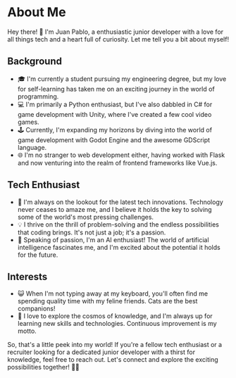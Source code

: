 # About Me

Hey there! 👋 I'm Juan Pablo, a enthusiastic junior developer with a love for all things tech and a heart full of curiosity. Let me tell you a bit about myself!

## Background

- 🎓 I'm currently a student pursuing my engineering degree, but my love for self-learning has taken me on an exciting journey in the world of programming.
- 💻 I'm primarily a Python enthusiast, but I've also dabbled in C# for game development with Unity, where I've created a few cool video games.
- 🕹️ Currently, I'm expanding my horizons by diving into the world of game development with Godot Engine and the awesome GDScript language.
- 🌐 I'm no stranger to web development either, having worked with Flask and now venturing into the realm of frontend frameworks like Vue.js.

## Tech Enthusiast

- 🌟 I'm always on the lookout for the latest tech innovations. Technology never ceases to amaze me, and I believe it holds the key to solving some of the world's most pressing challenges.
- 💡 I thrive on the thrill of problem-solving and the endless possibilities that coding brings. It's not just a job; it's a passion.
- 🤖 Speaking of passion, I'm an AI enthusiast! The world of artificial intelligence fascinates me, and I'm excited about the potential it holds for the future.

## Interests

- 😺 When I'm not typing away at my keyboard, you'll often find me spending quality time with my feline friends. Cats are the best companions!
- 🌌 I love to explore the cosmos of knowledge, and I'm always up for learning new skills and technologies. Continuous improvement is my motto.

So, that's a little peek into my world! If you're a fellow tech enthusiast or a recruiter looking for a dedicated junior developer with a thirst for knowledge, feel free to reach out. Let's connect and explore the exciting possibilities together! 🚀✨
